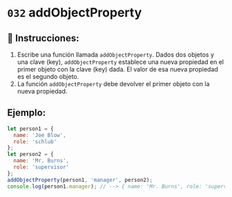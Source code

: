 # `032` addObjectProperty

## 📝 Instrucciones:

1. Escribe una función llamada `addObjectProperty`. Dados dos objetos y una clave (key), `addObjectProperty` establece una nueva propiedad en el primer objeto con la clave (key) dada. El valor de esa nueva propiedad es el segundo objeto.
2. La función `addObjectProperty` debe devolver el primer objeto con la nueva propiedad.


## Ejemplo:

```Javascript
let person1 = {
  name: 'Joe Blow',
  role: 'schlub'
};
let person2 = {
  name: 'Mr. Burns',
  role: 'supervisor'
};
addObjectProperty(person1, 'manager', person2);
console.log(person1.manager); // --> { name: 'Mr. Burns', role: 'supervisor' }
```
